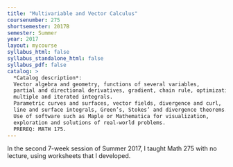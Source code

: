 ```yaml
---
title: "Multivariable and Vector Calculus"
coursenumber: 275
shortsemester: 2017B
semester: Summer
year: 2017
layout: mycourse
syllabus_html: false
syllabus_standalone_html: false
syllabus_pdf: false
catalog: >
  *Catalog description*:
  Vector algebra and geometry, functions of several variables,
  partial and directional derivatives, gradient, chain rule, optimization,
  multiple and iterated integrals.
  Parametric curves and surfaces, vector fields, divergence and curl,
  line and surface integrals, Green’s, Stokes’ and divergence theorems.
  Use of software such as Maple or Mathematica for visualization,
  exploration and solutions of real-world problems.
  PREREQ: MATH 175.
---
```


In the second 7-week session of Summer 2017,
I taught Math 275 with no lecture,
using worksheets that I developed.
